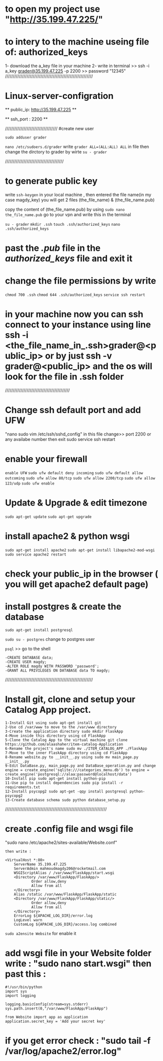 # to open my project use "http://35.199.47.225/"
# to intery to the machine useing file of: authorized_keys
   1- download the a_key file in your machine 
   2- write in terminal >> ssh -i a_key grader@35.199.47.225 -p 2200 >> password "12345"
/////////////////////////////////////////////////////////
# Linux-server-configration
** public_ip: http://35.199.47.225 **
 
** ssh_port : 2200 **

//////////////////////////////////
#create new user

`sudo adduser grader`

`nano /etc/sudoers.d/grader`
write `grader ALL=(ALL:ALL) ALL` in file 
then change the dirctory to grader by wirte `su - grader`

//////////////////////////////////////

#  to generate public key 

write `ssh-keygen` in your local machine , then entered the file name(in my case magdy_key) 
you will get 2 files (the_file_name) & (the_file_name.pub)

copy the content of (the_file_name.pub) by using `sudo nano the_file_name.pub` 
go to your vpn and write this in the terminal

  `su - grader`
  `mkdir .ssh`
  `touch .ssh/authorized_keys`
  `nano .ssh/authorized_keys`

#  past the *.pub* file in the *authorized_keys* file and exit it
#  change the file permissions by write

  `chmod 700 .ssh`
  `chmod 644 .ssh/authorized_keys`
  `service ssh restart`

#  in your machine now you can ssh connect to your instance using line ssh -i <the_file_name_in_.ssh>grader@<public_ip> or by just ssh -v grader@<public_ip> and the os will look for the file in .ssh folder
//////////////////////////////////////////
#  Change ssh default port and add UFW

  "nano sudo vim /etc/ssh/sshd_config" in this file change>> port 2200 or any availabe number
  then exit sudo service ssh restart

# enable your firewall

  `enable UFW`
  `sudo ufw default deny incoming`
  `sudo ufw default allow outcoming`
  `sudo ufw allow 80/tcp`
  `sudo ufw allow 2200/tcp`
  `sudo ufw allow 123/udp`
  `sudo ufw enable`

#  Update & Upgrade & edit timezone
  `sudo apt-get update`
  `sudo apt-get upgrade`

#  install apache2 & python wsgi
  `sudo apt-get install apache2`
  `sudo apt-get install libapache2-mod-wsgi`
  `sudo service apache2 restart`
  
#  check your public_ip in the browser ( you will get apache2 default page)
#  install postgres & create the database
  
  `sudo apt-get install postgresql`

  `sudo su - postgres` change to postgres user

  `psql` >> go to the shell

    -CREATE DATABASE data;
    -CREATE USER magdy;
    -ALTER ROLE magdy WITH PASSWORD 'password';
    -GRANT ALL PRIVILEGES ON DATABASE data TO magdy;
/////////////////////////////////////////////////////////

#  Install git, clone and setup your Catalog App project.
    1-Install Git using sudo apt-get install git
    2-Use cd /var/www to move to the /var/www directory
    3-Create the application directory sudo mkdir FlaskApp
    4-Move inside this directory using cd FlaskApp
    5-Clone the Catalog App to the virtual machine git clone https://github.com/alaashaher/item-catalog-Application
    6-Rename the project's name sudo mv ./ITEM_CATALOG_APP ./FlaskApp
    7-Move to the inner FlaskApp directory using cd FlaskApp
    8-Rename website.py to __init__.py using sudo mv main_page.py __init__.py
    9-Edit DataBase.py, main_page.py and DataBase_operation.py and change engine = create_engine('sqlite:///categories_menu.db') to engine = create_engine('postgresql://alaa:password@localhost/data')
    10-Install pip sudo apt-get install python-pip
    11-Use pip to install dependencies sudo pip install -r requirements.txt
    12-Install psycopg2 sudo apt-get -qqy install postgresql python-psycopg2
    13-Create database schema sudo python database_setup.py
//////////////////////////////////////////////////////////////////
#  create .config file and wsgi file
  "sudo nano /etc/apache2/sites-available/Website.conf"

    then write :

    <VirtualHost *:80>
        ServerName 35.199.47.225
        ServerAdmin mahmoudmagdy206@rocketmail.com
        WSGIScriptAlias / /var/www/FlaskApp/start.wsgi
        <Directory /var/www/FlaskApp/FlaskApp/>
                Order allow,deny
                Allow from all
        </Directory>
        Alias /static /var/www/FlaskApp/FlaskApp/static
        <Directory /var/www/FlaskApp/FlaskApp/static/>
                Order allow,deny
                Allow from all
        </Directory>
        ErrorLog ${APACHE_LOG_DIR}/error.log
        LogLevel warn
        CustomLog ${APACHE_LOG_DIR}/access.log combined
   </VirtualHost>


  `sudo a2ensite Website` for enable it

#  add wsgi file in your Website folder write : "sudo nano start.wsgi" then past this :
    #!/usr/bin/python
    import sys
    import logging

    logging.basicConfig(stream=sys.stderr)
    sys.path.insert(0,"/var/www/FlaskApp/FlaskApp")

    from Website import app as application
    application.secret_key = 'Add your secret key'

# if you get error check : "sudo tail -f /var/log/apache2/error.log"

